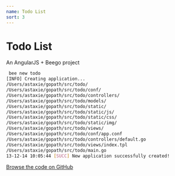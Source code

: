 ```yaml
---
name: Todo List
sort: 3
---
```


# Todo List

An AngularJS + Beego project

```bash
 bee new todo
[INFO] Creating application...
/Users/astaxie/gopath/src/todo/
/Users/astaxie/gopath/src/todo/conf/
/Users/astaxie/gopath/src/todo/controllers/
/Users/astaxie/gopath/src/todo/models/
/Users/astaxie/gopath/src/todo/static/
/Users/astaxie/gopath/src/todo/static/js/
/Users/astaxie/gopath/src/todo/static/css/
/Users/astaxie/gopath/src/todo/static/img/
/Users/astaxie/gopath/src/todo/views/
/Users/astaxie/gopath/src/todo/conf/app.conf
/Users/astaxie/gopath/src/todo/controllers/default.go
/Users/astaxie/gopath/src/todo/views/index.tpl
/Users/astaxie/gopath/src/todo/main.go
13-12-14 10:05:44 [SUCC] New application successfully created!
```

[Browse the code on GitHub](https://github.com/beego/samples/tree/master/todo)
